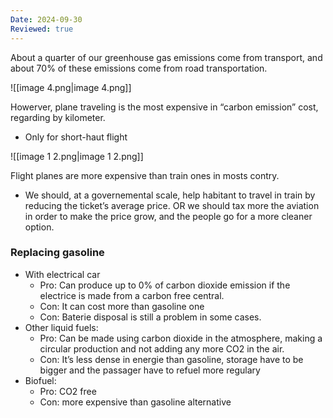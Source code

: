```yaml
---
Date: 2024-09-30
Reviewed: true
---
```

About a quarter of our greenhouse gas emissions come from transport, and about 70% of these emissions come from road transportation.

![[image 4.png|image 4.png]]

Howerver, plane traveling is the most expensive in “carbon emission” cost, regarding by kilometer.

- Only for short-haut flight

![[image 1 2.png|image 1 2.png]]

  

Flight planes are more expensive than train ones in mosts contry.

- We should, at a governemental scale, help habitant to travel in train by reducing the ticket’s average price. OR we should tax more the aviation in order to make the price grow, and the people go for a more cleaner option.

  

### Replacing gasoline

- With electrical car
    - Pro: Can produce up to 0% of carbon dioxide emission if the electrice is made from a carbon free central.
    - Con: It can cost more than gasoline one
    - Con: Baterie disposal is still a problem in some cases.
- Other liquid fuels:
    - Pro: Can be made using carbon dioxide in the atmosphere, making a circular production and not adding any more CO2 in the air.
    - Con: It’s less dense in energie than gasoline, storage have to be bigger and the passager have to refuel more regulary
- Biofuel:
    - Pro: CO2 free
    - Con: more expensive than gasoline alternative